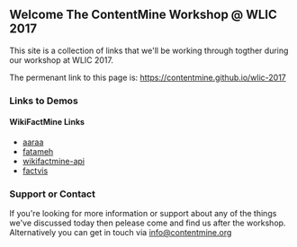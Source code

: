 ## Welcome The ContentMine Workshop @ WLIC 2017

This site is a collection of links that we'll be working through togther during our workshop at WLIC 2017.

The permenant link to this page is: https://contentmine.github.io/wlic-2017

### Links to Demos
#### WikiFactMine Links
- [aaraa](https://tarrow.github.io/aaraa/index.html)
- [fatameh](https://tools.wmflabs.org/fatameh/)
- [wikifactmine-api](https://tools.wmflabs.org/wikifactmine-api/)
- [factvis](https://tarrow.github.io/factvis)


### Support or Contact

If you're looking for more information or support about any of the things we've discussed today then pelease come and find us after the workshop. Alternatively you can get in touch via info@contentmine.org
